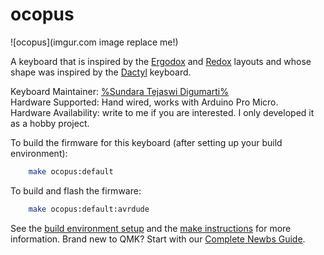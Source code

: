 # ocopus

![ocopus](imgur.com image replace me!)

A keyboard that is inspired by the [Ergodox](https://www.ergodox.io/) and [Redox]((https://github.com/mattdibi/redox-keyboard)) layouts and whose shape was inspired by the [Dactyl](https://github.com/adereth/dactyl-keyboard) keyboard.

Keyboard Maintainer: [%Sundara Tejaswi Digumarti%](https://github.com/tejaswid)  
Hardware Supported: Hand wired, works with Arduino Pro Micro.  
Hardware Availability: write to me if you are interested. I only developed it as a hobby project.  

To build the firmware for this keyboard (after setting up your build environment):

```sh
    make ocopus:default
```

To build and flash the firmware:

```sh
	make ocopus:default:avrdude
```

See the [build environment setup](https://docs.qmk.fm/#/getting_started_build_tools) and the [make instructions](https://docs.qmk.fm/#/getting_started_make_guide) for more information. Brand new to QMK? Start with our [Complete Newbs Guide](https://docs.qmk.fm/#/newbs).
